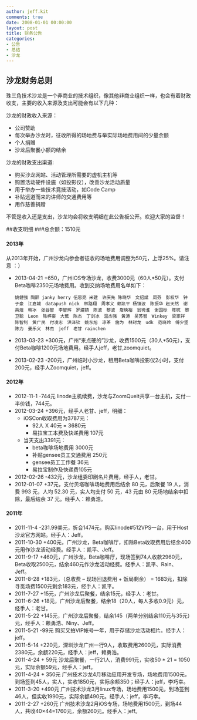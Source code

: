 ```yaml
---
author: jeff.kit
comments: true
date: 2008-01-01 00:00:00
layout: post
title: 财务公告
categories:
- 公告
- 总结
- 沙龙
---
```


## 沙龙财务总则

珠三角技术沙龙是一个非商业的技术组织，像其他非商业组织一样，也会有着财政收支，主要的收入来源及支出可能会有以下几种：

沙龙的财政收入来源：

* 公司赞助
* 每次举办沙龙时，征收所得的场地费与举实际场地费用间的少量余额
* 个人捐赠
* 沙龙后聚餐小额的结余

沙龙的财政支出渠道:

* 购买沙龙网站、活动管理所需要的虚机主机等
* 购置活动硬件设施（如投影仪），改善沙龙活动质量
* 用于举办一些技术竟技活动，如Code Camp
* 补贴远道而来的讲师的交通费用等
* 用作慈善捐赠

不管是收入还是支出，沙龙均会将收支明细在此公告板公开。欢迎大家的监督！

##收支明细
###总余额：1510元

#### 2013年
从2013年开始，广州沙龙向参会者征收的场地费用调整为50元，上浮25%。请注意 ：）

* 2013-04-21 +650，广州iOS专场沙龙，收费3000元（60人*50元）。支付Beta咖啡2350元场地费用。收到交纳场地费用名单如下：

	`姚健强 陶醉 janky herry 伍思亮 米建　许庆先 陈晓华　文绍斌　周芬　彭权华　钟子豪　江嘉城　datapush nick　林路翔　周孝义 赖凯平 杨镇波　陈振华 赵天然　谢英煌　韩冰　张谷智　李智辉　罗建镇　陈波　黎波　詹焕裕　翁徛淮　谢国标　陈杭　黎卫聪　Leon　陈梓豪　大蕉　陈杰　丁剑冰　温杰强　黄涛　吴苏智　Winkey　梁家祥　陈智钊　黄广民　付凌志　洪泽钦　姚东旭　凉茶　施为　林封龙　udk　范晓玲　傅少坚　陈力　姜乐义　林杰　jeff　老甘 rainchen`
* 2013-03-23 +300元，广州“来点硬的”沙龙，收费1500元（30人*50元），支付Beta咖啡1200元场地费用。经手人jeff，老甘,zoomquiet。
* 2013-02-23 -200元，广州临时小沙龙，租用Beta咖啡投影仪2小时，支付200元，经手人Zoomquiet，jeff。

#### 2012年
* 2012-11-1 -744元 linode主机续费，沙龙与ZoomQueit共享一台主机，支付一半价钱，744元。
* 2012-03-24 +396元，经手人老甘、jeff，明细：
	* iOSCon收取费用为3787元：
		* 92人 X 40元 = 3680元
		* 易拉宝工本费及快递费用 107元
	* 当天支出3391元：
		* beta咖啡场地费用 3000元
		* 补贴gensee员工交通费用 250元
		* gensee员工工作餐 36元
		* 易拉宝制作及快递费105元
* 2012-02-26 -432元，沙龙组委印刷名片费用，经手人，老甘。
* 2012-01-07 +37元，支付贝塔咖啡场地费用后结余 80 元，后聚餐 19 人，消费 993 元，人均 52.30 元，实人均支付 50 元，43 元由 80 元场地结余中扣除，最后结余 37 元。经手人：赖勇浩。

#### 2011年
* 2011-11-4 -231.99美元，折合1474元，购买linode#512VPS一台，用于Host沙龙官方网站。经手人：Jeff。
* 2011-10-30 +400元，广州沙龙，Beta咖啡厅，扣除Beta收取费用后结余400元用作沙龙活动经费。经手人：凯平、Jeff。
* 2011-9-17 +460元，广州沙龙，Beta咖啡厅，现场签到74人收款2960元，Beta收取2500元，结余460元作沙龙活动经费。经手人：凯平、Rain、Jeff。
* 2011-8-28 +183元，（总收费 – 现场回退费用 + 饭局剩余） = 1683元，扣除寻觅场费1500元剩余183元，经手人：凯平。
* 2011-7-27 +15元，广州沙龙后聚餐，结余15元，经手人：老甘。
* 2011-6-26 +18元，广州沙龙后聚餐，结余18（20人，每人多收0.9元）元，经手人：老甘。
* 2011-5-22 +145元，广州沙龙后聚餐，结余145（两单分别结余110元与35元）元，经手人：赖勇浩、Niny、Jeff。
* 2011-5-21 -99元 购买又拍VIP帐号一年，用于存储沙龙活动相片。经手人：jeff。
* 2011-5-14 +220元，深圳沙龙广州一行9人，收取费用2600元，实际消费2380元，余额220元，经手人：jeff，赖勇浩。
* 2011-4-24 + 59元 沙龙后聚餐，一行21人，消费991元，实收50 * 21 = 1050元，实际余额59元，经手人：jeff。
* 2011-4-24 + 350元 广州技术沙龙4月移动应用开发专场，场地费用1500元，到场签到45人，实人，实收1850元，实际余额350；经手人：jeff，李巧幸。
* 2011-3-20 +490元 广州技术沙龙3月linux专场，场地费用1500元，到场签到46人，但实收1990元，实际余额490元。经手人：jeff，李巧幸。
* 2011-2-27 +260元 广州技术沙龙2月iOS专场，场地费用1500元，到场44人，共收40×44=1760元，余额260元。经手人：jeff。
